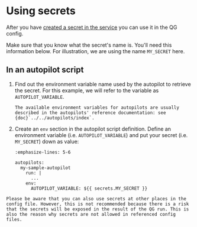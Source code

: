 # Using secrets

After you have [created a secret in the service](./how-to-add-secrets) you can
use it in the QG config.

Make sure that you know what the secret's name is. You'll need this information below. For illustration, we are using the name `MY_SECRET` here.

## In an autopilot script

1. Find out the environment variable name used by the autopilot to retrieve the secret. For this example, we will refer to the variable as `AUTOPILOT_VARIABLE`.

    ```{note}
    The available environment variables for autopilots are usually described in the autopilots' reference documentation: see {doc}`../../autopilots/index`.
    ```

1. Create an `env` section in the autopilot script definition.
    Define an environment variable (i.e. `AUTOPILOT_VARIABLE`)
    and put your secret (i.e. `MY_SECRET`) down as value:

    ```{code-block} yaml
    :emphasize-lines: 5-6

    autopilots:
      my-sample-autopilot
        run: |
          ...
        env:
          AUTOPILOT_VARIABLE: ${{ secrets.MY_SECRET }}
    ```

  ```{note}
  Please be aware that you can also use secrets at other places in the config file. However, this is not recommended because there is a risk that the secrets will be exposed in the result of the QG run. This is also the reason why secrets are not allowed in referenced config files.
  ```
